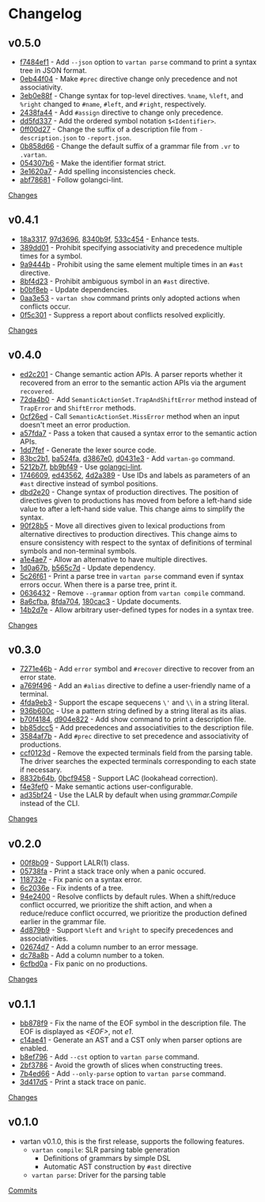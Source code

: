 # Changelog

## v0.5.0

* [f7484ef1](https://github.com/nihei9/vartan/commit/f7484ef11af39585989dbbcad701551c561fa67c) - Add `--json` option to `vartan parse` command to print a syntax tree in JSON format.
* [0eb44f04](https://github.com/nihei9/vartan/commit/0eb44f044b6a4f051126e2e46fd8840dcb105ae9) - Make `#prec` directive change only precedence and not associativity.
* [3eb0e88f](https://github.com/nihei9/vartan/commit/3eb0e88f911386a4e6eca991c1471070596c5554) - Change syntax for top-level directives. `%name`, `%left`, and `%right` changed to `#name`, `#left`, and `#right`, respectively.
* [2438fa44](https://github.com/nihei9/vartan/commit/2438fa4435d6393168412574a3ef94396a4debe5) - Add `#assign` directive to change only precedence.
* [dd5fd337](https://github.com/nihei9/vartan/commit/dd5fd3372cdb53e7a3a36b5ef61b0b0c35023798) - Add the ordered symbol notation `$<Identifier>`.
* [0ff00d27](https://github.com/nihei9/vartan/commit/0ff00d27b2fd524c76fcfac1836b7aad8fe03069) - Change the suffix of a description file from `-description.json` to `-report.json`.
* [0b858d66](https://github.com/nihei9/vartan/commit/0b858d664433d0b11e1d46dbd774e19da5b5a750) - Change the default suffix of a grammar file from `.vr` to `.vartan`.
* [054307b6](https://github.com/nihei9/vartan/commit/054307b6c99ab962cfa9bcb4c4d50f3aea5406ea) - Make the identifier format strict.
* [3e1620a7](https://github.com/nihei9/vartan/commit/3e1620a781fe0eb097a9624cffb408bfb32bd5c8) - Add spelling inconsistencies check.
* [abf78681](https://github.com/nihei9/vartan/commit/abf78681e21afb3da1aad23060d3336dd8a7ee9f) - Follow golangci-lint.

[Changes](https://github.com/nihei9/vartan/compare/v0.4.1...v0.5.0)

## v0.4.1

* [18a3317](https://github.com/nihei9/vartan/commit/18a3317ac9c79651e5c74a2afc6b14fd9a3f9d4a), [97d3696](https://github.com/nihei9/vartan/commit/97d36965cbb30108340727a982539e67dafea92d), [8340b9f](https://github.com/nihei9/vartan/commit/8340b9f1dc1339d88762f361e284ea4ad6c079d7), [533c454](https://github.com/nihei9/vartan/commit/533c4545213b01d12a800c1c9d4ce2c85a12ae48) - Enhance tests.
* [389dd01](https://github.com/nihei9/vartan/commit/389dd0121475bdba7dea54f4cb02287fa48718da) -  Prohibit specifying associativity and precedence multiple times for a symbol.
* [9a9444b](https://github.com/nihei9/vartan/commit/9a9444bdc00e2a738fb0aa7cac4afa8a123d679b) - Prohibit using the same element multiple times in an `#ast` directive.
* [8bf4d23](https://github.com/nihei9/vartan/commit/8bf4d234d0b983d92378ba91660cae30e35f16f0) - Prohibit ambiguous symbol in an `#ast` directive.
* [b0bf8eb](https://github.com/nihei9/vartan/commit/b0bf8ebcc335b4193982b971e7779bd0d973421f) - Update dependencies.
* [0aa3e53](https://github.com/nihei9/vartan/commit/0aa3e53b50649052371edc9c09b470a63f889371) - `vartan show` command prints only adopted actions when conflicts occur.
* [0f5c301](https://github.com/nihei9/vartan/commit/0f5c30198eae1777262aaa6c65d8b59875049beb) - Suppress a report about conflicts resolved explicitly.

[Changes](https://github.com/nihei9/vartan/compare/v0.4.0...v0.4.1)

## v0.4.0

* [ed2c201](https://github.com/nihei9/vartan/commit/ed2c20102659f4c8aef0e88ea604e91fb56f25f6) - Change semantic action APIs. A parser reports whether it recovered from an error to the semantic action APIs via the argument `recovered`.
* [72da4b0](https://github.com/nihei9/vartan/commit/72da4b04e42baf3743ecf54b207f446a570d55e2) - Add `SemanticActionSet.TrapAndShiftError` method instead of `TrapError` and `ShiftError` methods.
* [0cf26ed](https://github.com/nihei9/vartan/commit/0cf26ed10f2563ea6721590ddbd5cccc7fa502b1) - Call `SemanticActionSet.MissError` method when an input doesn't meet an error production.
* [a57fda7](https://github.com/nihei9/vartan/commit/a57fda765cd32b44cd069da1c9a442b701b36dc2) - Pass a token that caused a syntax error to the semantic action APIs.
* [1dd7fef](https://github.com/nihei9/vartan/commit/1dd7fefb8c18da0c60807b14389cefbfdbc65993) - Generate the lexer source code.
* [83bc2b1](https://github.com/nihei9/vartan/commit/83bc2b1307d0e73424437649d26b804f20a83c38), [ba524fa](https://github.com/nihei9/vartan/commit/ba524fa0d49f597a4ace4bec72802334a0972c7a), [d3867e0](https://github.com/nihei9/vartan/commit/d3867e0769a90be422e2514e16017236e040a130), [d0431e3](https://github.com/nihei9/vartan/commit/d0431e3a435e2ad3180d945f66098c04ed0faf22) - Add `vartan-go` command.
* [5212b7f](https://github.com/nihei9/vartan/commit/5212b7fb22a762e81456134418bfe482a8704434), [bb9bf49](https://github.com/nihei9/vartan/commit/bb9bf495bd6cee65d8bc821939051d1be99861cc) - Use [golangci-lint](https://golangci-lint.run/).
* [1746609](https://github.com/nihei9/vartan/commit/1746609e248151d575f6e3913ad5023fd421bfff), [ed43562](https://github.com/nihei9/vartan/commit/ed43562cf58e8c0f9390421848879308fdfc60cb), [4d2a389](https://github.com/nihei9/vartan/commit/4d2a389c0ea605413d1cc89ae35f2a3aaa293072) - Use IDs and labels as parameters of an `#ast` directive instead of symbol positions.
* [dbd2e20](https://github.com/nihei9/vartan/commit/dbd2e20de97cdef56da0de07adff4251de94ef43) - Change syntax of production directives. The position of directives given to productions has moved from before a left-hand side value to after a left-hand side value.
This change aims to simplify the syntax.
* [90f28b5](https://github.com/nihei9/vartan/commit/90f28b5f7e7ef08e107e38002d122825764aad09) - Move all directives given to lexical productions from alternative directives to production directives.
This change aims to ensure consistency with respect to the syntax of definitions of terminal symbols and non-terminal symbols.
* [a1e4ae7](https://github.com/nihei9/vartan/commit/a1e4ae763cbf824f0d32a706cfe0d9603ce99b02) - Allow an alternative to have multiple directives.
* [1d0a67b](https://github.com/nihei9/vartan/commit/1d0a67bb7e95038f97e5a6c66bd2705d65f0ab57), [b565c7d](https://github.com/nihei9/vartan/commit/b565c7ddb7cbbf2ccfb8653c9a77140d83e02c55) - Update dependency.
* [5c26f61](https://github.com/nihei9/vartan/commit/5c26f617583463382978429f4c3fe550de521d42) - Print a parse tree in `vartan parse` command even if syntax errors occur.
When there is a parse tree, print it.
* [0636432](https://github.com/nihei9/vartan/commit/0636432f9051797b22e5c77722541c47edb312a0) - Remove `--grammar` option from `vartan compile` command.
* [8a6cfba](https://github.com/nihei9/vartan/commit/8a6cfbae9078c2095cb242e903dcac1c38c2fdb0), [8fda704](https://github.com/nihei9/vartan/commit/8fda704486c0bfbb9fead619b47f7ca987d56e4b), [180cac3](https://github.com/nihei9/vartan/commit/180cac37e53692c09763fc7bb49ac9ead44409ed) - Update documents.
* [14b2d7e](https://github.com/nihei9/vartan/commit/14b2d7e2728ab0314db56fc6e493d06fa285d006) - Allow arbitrary user-defined types for nodes in a syntax tree.

[Changes](https://github.com/nihei9/vartan/compare/v0.3.0...v0.4.0)

## v0.3.0

* [7271e46b](https://github.com/nihei9/vartan/commit/7271e46bbcb11acf860c91eddfe12dd7eed5ccad) - Add `error` symbol and `#recover` directive to recover from an error state.
* [a769f496](https://github.com/nihei9/vartan/commit/a769f496ecba60a73d74c445f5894ce52be800ee) - Add an `#alias` directive to define a user-friendly name of a terminal.
* [4fda9eb3](https://github.com/nihei9/vartan/commit/4fda9eb3584cfcfd1e35267526442c022693f7ed) - Support the escape sequecens `\'` and `\\` in a string literal.
* [936b600c](https://github.com/nihei9/vartan/commit/936b600ce23cce4350a730817a067a8926384baf) - Use a pattern string defined by a string literal as its alias.
* [b70f4184](https://github.com/nihei9/vartan/commit/b70f41840819a59f82a37c0da7eddae40fc52aa0), [d904e822](https://github.com/nihei9/vartan/commit/d904e8224505fbbc7ae6f4a412a14096dcb2fde8) - Add show command to print a description file.
* [bb85dcc5](https://github.com/nihei9/vartan/commit/bb85dcc57cc3c0fff6cc9dc09540d58fef400d6f) - Add precedences and associativities to the description file.
* [3584af7b](https://github.com/nihei9/vartan/commit/3584af7bc0bdf7388bc43aaa60d432b98afb752d) - Add `#prec` directive to set precedence and associativity of productions.
* [ccf0123d](https://github.com/nihei9/vartan/commit/ccf0123d7f1b88ee7cdd4e2ea15ab9e94457538a) - Remove the expected terminals field from the parsing table. The driver searches the expected terminals corresponding to each state if necessary.
* [8832b64b](https://github.com/nihei9/vartan/commit/8832b64b4227245e45f9a24d543c1b80168c489d), [0bcf9458](https://github.com/nihei9/vartan/commit/0bcf94582b4c33de212b948cf512267f9af8eb74) - Support LAC (lookahead correction).
* [f4e3fef0](https://github.com/nihei9/vartan/commit/f4e3fef07e8e38e37e63989254718e6c4cb543a9) - Make semantic actions user-configurable.
* [ad35bf24](https://github.com/nihei9/vartan/commit/ad35bf24d80c36b3847538cf846d35de7751f7f2) - Use the LALR by default when using _grammar.Compile_ instead of the CLI.

[Changes](https://github.com/nihei9/vartan/compare/v0.2.0...v0.3.0)

## v0.2.0

* [00f8b09](https://github.com/nihei9/vartan/commit/00f8b091a9f1eb3ed0348900784be07c326c0dc1) - Support LALR(1) class.
* [05738fa](https://github.com/nihei9/vartan/commit/05738faa189e50b6c0ecc52f0e2dbad6bcedb218) - Print a stack trace only when a panic occured.
* [118732e](https://github.com/nihei9/vartan/commit/118732eccef2350bf4e20e389b35b2433613b1ab) - Fix panic on a syntax error.
* [6c2036e](https://github.com/nihei9/vartan/commit/6c2036e86fc37a5361d6daf64b914f1af66559ef) - Fix indents of a tree.
* [94e2400](https://github.com/nihei9/vartan/commit/94e2400aa8e6017165ab22ba5f2f70a6d0682f63) - Resolve conflicts by default rules. When a shift/reduce conflict occurred, we prioritize the shift action, and when a reduce/reduce conflict occurred, we prioritize the production defined earlier in the grammar file.
* [4d879b9](https://github.com/nihei9/vartan/commit/4d879b95d5368d578a39baaefba0de743a764105) - Support `%left` and `%right` to specify precedences and associativities.
* [02674d7](https://github.com/nihei9/vartan/commit/02674d7264aea363a8f7b7839ab77ce64ba720db) - Add a column number to an error message.
* [dc78a8b](https://github.com/nihei9/vartan/commit/dc78a8b9b9496a6e26ac8ebb925bd708a83af307) - Add a column number to a token.
* [6cfbd0a](https://github.com/nihei9/vartan/commit/6cfbd0a8bb969d440bbf836947ae4a12cda56ab3) - Fix panic on no productions.

[Changes](https://github.com/nihei9/vartan/compare/v0.1.1...v0.2.0)

## v0.1.1

* [bb878f9](https://github.com/nihei9/vartan/commit/bb878f980b26f4a90a0ba7ec18e6a044a04e7d14) - Fix the name of the EOF symbol in the description file. The EOF is displayed as _\<EOF>_, not _e1_.
* [c14ae41](https://github.com/nihei9/vartan/commit/c14ae41955cdfc141208a4518f257bd3fa138a47) - Generate an AST and a CST only when parser options are enabled.
* [b8ef796](https://github.com/nihei9/vartan/commit/b8ef7961255ed1d9ef5c51a92f1832c99c6d89cd) - Add `--cst` option to `vartan parse` command.
* [2bf3786](https://github.com/nihei9/vartan/commit/2bf3786801cd6727e3f28d0a6aeb7ec375eb1aa7) - Avoid the growth of slices when constructing trees.
* [7b4ed66](https://github.com/nihei9/vartan/commit/7b4ed6608ea338c77e89b06bb20efae15491fcbc) - Add `--only-parse` option to `vartan parse` command.
* [3d417d5](https://github.com/nihei9/vartan/commit/3d417d5181bd373cbc6e9734ee709c588600a457) - Print a stack trace on panic.

[Changes](https://github.com/nihei9/vartan/compare/v0.1.0...v0.1.1)

## v0.1.0

* vartan v0.1.0, this is the first release, supports the following features.
  * `vartan compile`: SLR parsing table generation
    * Definitions of grammars by simple DSL
    * Automatic AST construction by `#ast` directive
  * `vartan parse`: Driver for the parsing table

[Commits](https://github.com/nihei9/vartan/commits/v0.1.0)
